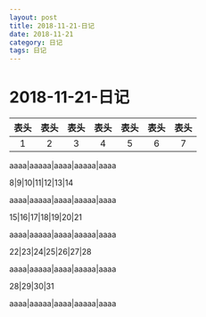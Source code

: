 ```yaml
---
layout: post
title: 2018-11-21-日记
date: 2018-11-21
category: 日记
tags: 日记
---
```

# 2018-11-21-日记

表头|表头|表头|表头|表头|表头|表头
:--:|:--:|:--:|:--:|:--:|:--:|:--:
1|2|3|4|5|6|7

aaaa|aaaaa|aaaa|aaaaa|aaaa

8|9|10|11|12|13|14

aaaa|aaaaa|aaaa|aaaaa|aaaa

15|16|17|18|19|20|21

aaaa|aaaaa|aaaa|aaaaa|aaaa

22|23|24|25|26|27|28

aaaa|aaaaa|aaaa|aaaaa|aaaa

28|29|30|31
 
aaaa|aaaaa|aaaa|aaaaa|aaaa
 
